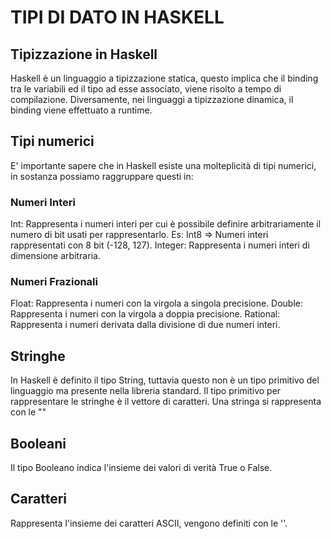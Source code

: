 # TIPI DI DATO IN HASKELL
## Tipizzazione in Haskell
Haskell è un linguaggio a tipizzazione statica, questo implica che il binding tra le variabili ed il tipo ad esse associato, viene risolto a tempo di compilazione. Diversamente, nei linguaggi a tipizzazione dinamica, il binding viene effettuato a runtime.
## Tipi numerici
E' importante sapere che in Haskell esiste una molteplicità di tipi numerici, in sostanza possiamo raggruppare questi in:
### Numeri Interi
Int: Rappresenta i numeri interi per cui è possibile definire arbitrariamente il numero di bit usati per rappresentarlo. Es: Int8 => Numeri interi rappresentati con 8 bit (-128, 127).
Integer: Rappresenta i numeri interi di dimensione arbitraria.
### Numeri Frazionali
Float: Rappresenta i numeri con la virgola a singola precisione.
Double: Rappresenta i numeri con la virgola a doppia precisione.
Rational: Rappresenta i numeri derivata dalla divisione di due numeri interi.
## Stringhe
In Haskell è definito il tipo String, tuttavia questo non è un tipo primitivo del linguaggio ma presente nella libreria standard. Il tipo primitivo per rappresentare le stringhe è il vettore di caratteri. Una stringa si rappresenta con le ""
## Booleani
Il tipo Booleano indica l'insieme dei valori di verità True o False.
## Caratteri
Rappresenta l'insieme dei caratteri ASCII, vengono definiti con le ''.

